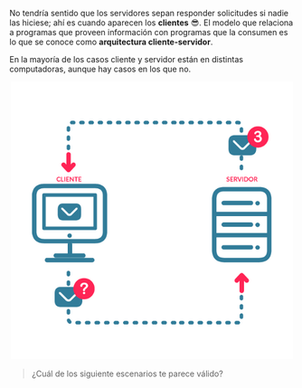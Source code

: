 No tendría sentido que los servidores sepan responder solicitudes si nadie las hiciese; ahí es cuando aparecen los **clientes** :sunglasses:. El modelo que relaciona a programas que proveen información con programas que la consumen es lo que se conoce como **arquitectura cliente-servidor**. 

En la mayoría de los casos cliente y servidor están en distintas computadoras, aunque hay casos en los que no.

<center>
<img src="https://raw.githubusercontent.com/MumukiProject/mumuki-guia-text-aplicaciones-en-internet/master/images/ej4_2-01_1524152023977.png" alt="ej4_2-01_1524152023977.png" width="500px" height="auto">
</center>

>  ¿Cuál de los siguiente escenarios te parece válido?
